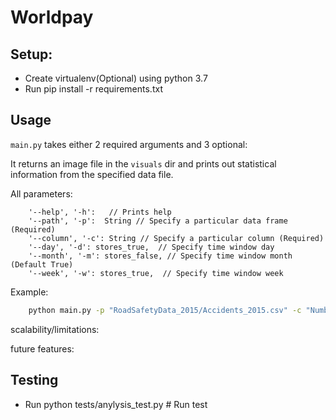 # Worldpay

## Setup:

- Create virtualenv(Optional) using python 3.7
- Run pip install -r requirements.txt

## Usage
`main.py` takes either 2 required arguments and 3 optional:

It returns an image file in the `visuals` dir and prints out statistical
 information from the specified data file.

All parameters:


```
	'--help', '-h':   // Prints help
	'--path', '-p':  String // Specify a particular data frame (Required)
	'--column', '-c': String // Specify a particular column (Required)
	'--day', '-d': stores_true,  // Specify time window day
	'--month', '-m': stores_false, // Specify time window month (Default True)
	'--week', '-w': stores_true,  // Specify time window week
```

Example:
   
```bash
    python main.py -p "RoadSafetyData_2015/Accidents_2015.csv" -c "Number_of_Casualties" -d -w
```

scalability/limitations:
 
 
future features:
## Testing
- Run python tests/anylysis_test.py # Run test
